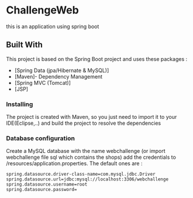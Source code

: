 # ChallengeWeb

this is an application using spring boot

## Built With
This project is based on the Spring Boot project and uses these packages :
* [Spring Data (jpa/Hibernate & MySQL)]
* [Maven]- Dependency Management
* [Spring MVC (Tomcat)]
* [JSP]


### Installing

The project is created with Maven, so you just need to import it to your IDE(Eclipse,..) and build the project to resolve the dependencies

### Database configuration

Create a MySQL database with the name webchallenge (or import webchallenge file sql which contains the shops) add the credentials to /resources/application.properties.
The default ones are :

```
spring.datasource.driver-class-name=com.mysql.jdbc.Driver
spring.datasource.url=jdbc:mysql://localhost:3306/webchallenge
spring.datasource.username=root
spring.datasource.password=
```
